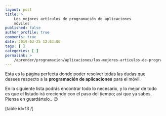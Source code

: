 ```yaml
---
layout: post
title: >
    Los mejores artículos de programación de aplicaciones
    móviles
published: false
author_profile: true
comments: true
date: 2019-03-25 12:03:06
tags: [ ]
categories: [ ]
permalink: >
    /aprender/programacion/aplicaciones/los-mejores-articulos-de-programacion-de-aplicaciones-moviles
---
```

Esta es la página perfecta donde poder resolver todas las dudas que desees respecto a la **programación de aplicaciones** para el móvil.

En la siguiente lista podrás encontrar todo lo necesario, y lo mejor de todo es que el listado irá creciendo con el paso del tiempo; así que ya sabes. Piensa en guardártelo.. 😉

[table id=13 /]